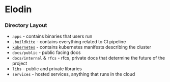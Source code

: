 # Elodin

### Directory Layout
- `apps` - contains binaries that users run
- `.buildkite` - contains everything related to CI pipeline
- [`kubernetes`](kubernetes/README.md) - contains kubernetes manifests describing the cluster
- `docs/public` - public facing docs
- `docs/internal` & `rfcs` - rfcs, private docs that determine the future of the project
- `libs` - public and private libraries
- `services` - hosted services, anything that runs in the cloud
